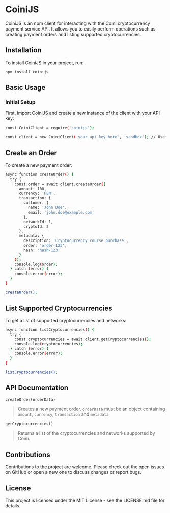 # CoiniJS

CoiniJS is an npm client for interacting with the Coini cryptocurrency payment service API. It allows you to easily perform operations such as creating payment orders and listing supported cryptocurrencies.

## Installation

To install CoiniJS in your project, run:

```bash
npm install coinijs
```

## Basic Usage

### Initial Setup

First, import CoiniJS and create a new instance of the client with your API key:

```bash
const CoiniClient = require('coinijs');

const client = new CoiniClient('your_api_key_here', 'sandbox'); // Use 'production' for the production environment

```

## Create an Order

To create a new payment order:

```bash
async function createOrder() {
  try {
    const order = await client.createOrder({
      amount: 100,
      currency: 'PEN',
      transaction: {
        customer: {
          name: 'John Doe',
          email: 'john.doe@example.com'
        },
        networkId: 1,
        cryptoId: 2
      },
      metadata: {
        description: 'Cryptocurrency course purchase',
        order: 'order-123',
        hash: 'hash-123'
      }
    });
    console.log(order);
  } catch (error) {
    console.error(error);
  }
}

createOrder();

```

## List Supported Cryptocurrencies

To get a list of supported cryptocurrencies and networks:

```bash
async function listCryptocurrencies() {
  try {
    const cryptocurrencies = await client.getCryptocurrencies();
    console.log(cryptocurrencies);
  } catch (error) {
    console.error(error);
  }
}

listCryptocurrencies();
```

## API Documentation

`createOrder(orderData)`

> Creates a new payment order. `orderData` must be an object containing `amount`,
> `currency`, `transaction` and `metadata`

`getCryptocurrencies()`

> Returns a list of the cryptocurrencies and networks supported by Coini.

## Contributions

Contributions to the project are welcome. Please check out the open issues on GitHub or open a new one to discuss changes or report bugs.

## License

This project is licensed under the MIT License - see the LICENSE.md file for details.
